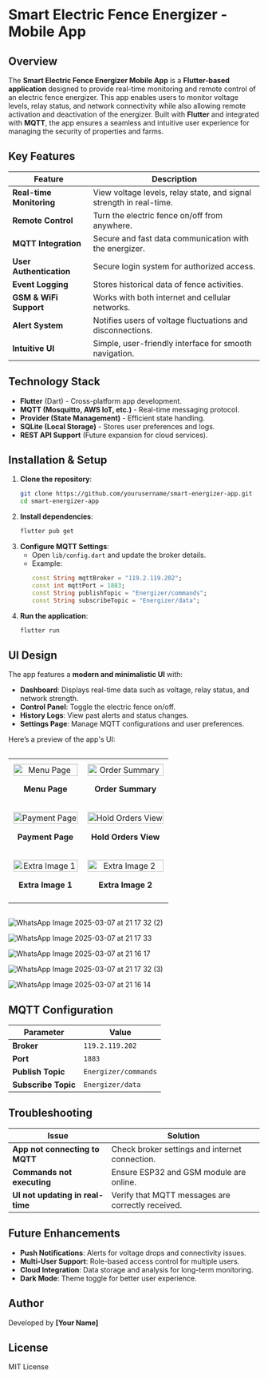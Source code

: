 # Smart Electric Fence Energizer - Mobile App

## Overview
The **Smart Electric Fence Energizer Mobile App** is a **Flutter-based application** designed to provide real-time monitoring and remote control of an electric fence energizer. This app enables users to monitor voltage levels, relay status, and network connectivity while also allowing remote activation and deactivation of the energizer. Built with **Flutter** and integrated with **MQTT**, the app ensures a seamless and intuitive user experience for managing the security of properties and farms.

## Key Features

| Feature | Description |
|---------|------------|
| **Real-time Monitoring** | View voltage levels, relay state, and signal strength in real-time. |
| **Remote Control** | Turn the electric fence on/off from anywhere. |
| **MQTT Integration** | Secure and fast data communication with the energizer. |
| **User Authentication** | Secure login system for authorized access. |
| **Event Logging** | Stores historical data of fence activities. |
| **GSM & WiFi Support** | Works with both internet and cellular networks. |
| **Alert System** | Notifies users of voltage fluctuations and disconnections. |
| **Intuitive UI** | Simple, user-friendly interface for smooth navigation. |

## Technology Stack
- **Flutter** (Dart) - Cross-platform app development.
- **MQTT (Mosquitto, AWS IoT, etc.)** - Real-time messaging protocol.
- **Provider (State Management)** - Efficient state handling.
- **SQLite (Local Storage)** - Stores user preferences and logs.
- **REST API Support** (Future expansion for cloud services).

## Installation & Setup
1. **Clone the repository**:
   ```bash
   git clone https://github.com/yourusername/smart-energizer-app.git
   cd smart-energizer-app
   ```
2. **Install dependencies**:
   ```bash
   flutter pub get
   ```
3. **Configure MQTT Settings**:
   - Open `lib/config.dart` and update the broker details.
   - Example:
     ```dart
     const String mqttBroker = "119.2.119.202";
     const int mqttPort = 1883;
     const String publishTopic = "Energizer/commands";
     const String subscribeTopic = "Energizer/data";
     ```
4. **Run the application**:
   ```bash
   flutter run
   ```

## UI Design
The app features a **modern and minimalistic UI** with:
- **Dashboard**: Displays real-time data such as voltage, relay status, and network strength.
- **Control Panel**: Toggle the electric fence on/off.
- **History Logs**: View past alerts and status changes.
- **Settings Page**: Manage MQTT configurations and user preferences.

Here’s a preview of the app's UI:

<div style="display: flex; justify-content: center;">
  <table style="width: 100%; border-collapse: collapse;">
    <tr>
      <td style="text-align: center; padding: 10px;">
        <img src="https://github.com/user-attachments/assets/b8df0a6a-955d-4086-8ecf-56f383e6e6e9" alt="Menu Page" style="width: 100%; max-width: 500px;">
        <p><b>Menu Page</b></p>
      </td>
      <td style="text-align: center; padding: 10px;">
        <img src="https://github.com/user-attachments/assets/70a5c129-78d4-4519-9a20-d074d57e873b" alt="Order Summary" style="width: 100%; max-width: 500px;">
        <p><b>Order Summary</b></p>
      </td>
    </tr>
    <tr>
      <td style="text-align: center; padding: 10px;">
        <img src="https://github.com/user-attachments/assets/3f7d2cd6-443d-45d9-af20-382c3b5f6937" alt="Payment Page" style="width: 100%; max-width: 500px;">
        <p><b>Payment Page</b></p>
      </td>
      <td style="text-align: center; padding: 10px;">
        <img src="https://github.com/user-attachments/assets/2af3d240-12f7-4f94-bad4-c31d13258791" alt="Hold Orders View" style="width: 100%; max-width: 500px;">
        <p><b>Hold Orders View</b></p>
      </td>
    </tr>
    <tr>
      <td style="text-align: center; padding: 10px;">
        <img src="https://github.com/user-attachments/assets/15073dd1-3c4f-4d6f-92c6-eb60e5f8e17c" alt="Extra Image 1" style="width: 100%; max-width: 500px;">
        <p><b>Extra Image 1</b></p>
      </td>
      <td style="text-align: center; padding: 10px;">
        <img src="https://github.com/user-attachments/assets/1f1cc6b1-0c52-4f0c-871d-b1a699266fad" alt="Extra Image 2" style="width: 100%; max-width: 500px;">
        <p><b>Extra Image 2</b></p>
      </td>
    </tr>
  </table>
</div>

![WhatsApp Image 2025-03-07 at 21 17 32 (2)]()

![WhatsApp Image 2025-03-07 at 21 17 33]()

![WhatsApp Image 2025-03-07 at 21 16 17]()

![WhatsApp Image 2025-03-07 at 21 17 32 (3)]()

![WhatsApp Image 2025-03-07 at 21 16 14]()

## MQTT Configuration

| Parameter | Value |
|-----------|-------|
| **Broker** | `119.2.119.202` |
| **Port** | `1883` |
| **Publish Topic** | `Energizer/commands` |
| **Subscribe Topic** | `Energizer/data` |

## Troubleshooting

| Issue | Solution |
|--------|----------|
| **App not connecting to MQTT** | Check broker settings and internet connection. |
| **Commands not executing** | Ensure ESP32 and GSM module are online. |
| **UI not updating in real-time** | Verify that MQTT messages are correctly received. |

## Future Enhancements
- **Push Notifications**: Alerts for voltage drops and connectivity issues.
- **Multi-User Support**: Role-based access control for multiple users.
- **Cloud Integration**: Data storage and analysis for long-term monitoring.
- **Dark Mode**: Theme toggle for better user experience.

## Author
Developed by **[Your Name]**

## License
MIT License


